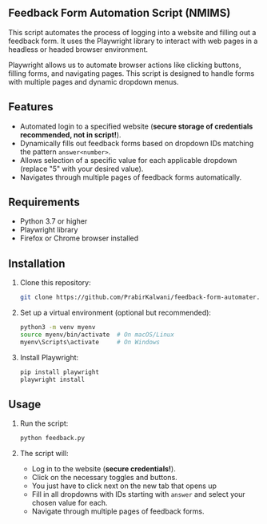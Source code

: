 ## Feedback Form Automation Script (NMIMS)

This script automates the process of logging into a website and filling out a feedback form. It uses the Playwright library to interact with web pages in a headless or headed browser environment.

Playwright allows us to automate browser actions like clicking buttons, filling forms, and navigating pages. This script is designed to handle forms with multiple pages and dynamic dropdown menus.

## Features

- Automated login to a specified website (**secure storage of credentials recommended, not in script!**).
- Dynamically fills out feedback forms based on dropdown IDs matching the pattern `answer<number>`.
- Allows selection of a specific value for each applicable dropdown (replace "5" with your desired value).
- Navigates through multiple pages of feedback forms automatically.

## Requirements

- Python 3.7 or higher
- Playwright library
- Firefox or Chrome browser installed

## Installation

1. Clone this repository:

   ```bash
   git clone https://github.com/PrabirKalwani/feedback-form-automater.git
   ```

2. Set up a virtual environment (optional but recommended):

   ```bash
   python3 -m venv myenv
   source myenv/bin/activate  # On macOS/Linux
   myenv\Scripts\activate     # On Windows
   ```

3. Install Playwright:

   ```bash
   pip install playwright
   playwright install
   ```

## Usage

1. Run the script:

   ```bash
   python feedback.py
   ```

2. The script will:
   - Log in to the website (**secure credentials!**).
   - Click on the necessary toggles and buttons.
   - You just have to click next on the new tab that opens up
   - Fill in all dropdowns with IDs starting with `answer` and select your chosen value for each.
   - Navigate through multiple pages of feedback forms.
